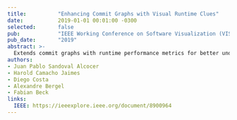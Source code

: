 ```yaml
---
title:          "Enhancing Commit Graphs with Visual Runtime Clues"
date:           2019-01-01 00:01:00 -0300
selected:       false
pub:            "IEEE Working Conference on Software Visualization (VISSOFT 2019)"
pub_date:       "2019"
abstract: >-
  Extends commit graphs with runtime performance metrics for better understanding of code changes.
authors:
- Juan Pablo Sandoval Alcocer
- Harold Camacho Jaimes
- Diego Costa
- Alexandre Bergel
- Fabian Beck
links:
  IEEE: https://ieeexplore.ieee.org/document/8900964
---
```

